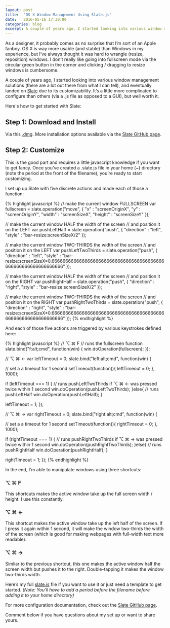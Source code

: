 ```yaml
---
layout: post
title:  "OS X Window Management Using Slate.js"
date:   2016-05-16 17:30:00
categories: blog
excerpt: A couple of years ago, I started looking into various window management solutions for OS X (there are a lot out there from what I can tell), and eventually landed on Slate due to its high customizability. It’s a little more complicated to configure than others (via a .js file as opposed to a GUI), but well worth it.
---
```


As a designer, it probably comes as no surprise that I’m sort of an Apple fanboy. OS X is way more usable (and stable) than Windows in my experience, but I’ve always thought it was hard to wrangle (resize, reposition) windows. I don’t really like going into fullscreen mode via the circular green button in the corner and clicking / dragging to resize windows is cumbersome.

A couple of years ago, I started looking into various window management solutions (there are a lot out there from what I can tell), and eventually landed on [Slate](https://github.com/jigish/slate) due to its customizability. It’s a little more complicated to configure than others (via a .js file as opposed to a GUI), but well worth it.

Here's how to get started with Slate:

## Step 1: Download and Install

Via this [.dmg](http://slate.ninjamonkeysoftware.com/Slate.dmg). More installation options available via the [Slate GitHub page](https://github.com/jigish/slate).

## Step 2: Customize

This is the good part and requires a little javascript knowledge if you want to get fancy. Once you’ve created a .slate.js file in your home (~) directory (note the period at the front of the filename), you’re ready to start customizing.

I set up up Slate with five discrete actions and made each of those a function:

{% highlight javascript %}
// make the current window FULLSCREEN
var fullscreen = slate.operation("move", {
  "x" : "screenOriginX",
  "y" : "screenOriginY",
  "width" : "screenSizeX",
  "height" : "screenSizeY"
});

// make the current window HALF the width of the screen
// and position it on the LEFT
var pushLeftHalf = slate.operation("push", {
  "direction" : "left",
  "style" : "bar-resize:screenSizeX/2"
});

// make the current window TWO-THIRDS the width of the screen 
// and position it on the LEFT
var pushLeftTwoThirds = slate.operation("push", {
  "direction" : "left",
  "style" : "bar-resize:screenSizeX*0.66666666666666666666666666666666666666666666666666666666666666"
});

// make the current window HALF the width of the screen
// and position it on the RIGHT
var pushRightHalf = slate.operation("push", {
  "direction" : "right",
  "style" : "bar-resize:screenSizeX/2"
});

// make the current window TWO-THIRDS the width of the screen 
// and position it on the RIGHT
var pushRightTwoThirds = slate.operation("push", {
  "direction" : "right",
  "style" : "bar-resize:screenSizeX*0.66666666666666666666666666666666666666666666666666666666666666"
});
{% endhighlight %}

And each of those five actions are triggered by various keystrokes defined here:

{% highlight javascript %}
// ⌥ ⌘ F
// runs the fullscreen function
slate.bind("f:alt;cmd", function(win) {
  win.doOperation(fullscreen);
});

// ⌥ ⌘ ←
var leftTimeout = 0;
slate.bind("left:alt;cmd", function(win) {

  // set a a timeout for 1 second
  setTimeout(function(){
    leftTimeout = 0;
  }, 1000);

  if (leftTimeout === 1) {
    // runs pushLeftTwoThirds if ⌥ ⌘ ← was pressed twice within 1 second
    win.doOperation(pushLeftTwoThirds);
  }else{
    // runs pushLeftHalf
    win.doOperation(pushLeftHalf);
  }

  leftTimeout = 1;
});

// ⌥ ⌘ →
var rightTimeout = 0;
slate.bind("right:alt;cmd", function(win) {

  // set a a timeout for 1 second
  setTimeout(function(){
    rightTimeout = 0;
  }, 1000);

  if (rightTimeout === 1) {
    // runs pushRightTwoThirds if ⌥ ⌘ → was pressed twice within 1 second
    win.doOperation(pushRightTwoThirds);
  }else{
    // runs pushRightHalf
    win.doOperation(pushRightHalf);
  }

  rightTimeout = 1;
});
{% endhighlight %}

In the end, I'm able to manipulate windows using three shortcuts:

### ⌥ ⌘ F
This shortcuts makes the active window take up the full screen width / height. I use this constantly.

### ⌥ ⌘ ←
This shortcut makes the active window take up the left half of the screen. If I press it again within 1 second, it will make the window two-thirds the width of the screen (which is good for making webpages with full-width text more readable).

### ⌥ ⌘ →
Simliar to the previous shortcut, this one makes the active window half the screen width but pushes it to the right. Double-tapping it makes the window two-thirds width.

Here’s my full [slate.js](/img/blog/slate-js/slate.js) file if you want to use it or just need a template to get started. *(Note: You'll have to add a period before the filename before adding it to your home directory)*

For more configuration documentation, check out the [Slate GitHub page](https://github.com/jigish/slate).

Comment below if you have questions about my set up or want to share yours.

